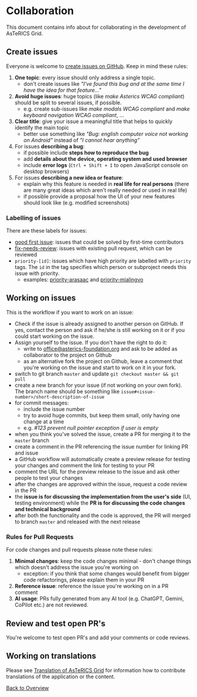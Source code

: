 # Collaboration

This document contains info about for collaborating in the development of AsTeRICS Grid.

## Create issues
Everyone is welcome to [create issues on GitHub](https://github.com/asterics/AsTeRICS-Grid/issues/new). Keep in mind these rules:
1. **One topic**: every issue should only address a single topic.
   * don't create issues like *"I've found this bug and at the same time I have the idea for that feature..."*
2. **Avoid huge issues**: huge topics (like *make Asterics WCAG compliant*) should be split to several issues, if possible.
   * e.g. create sub-issues like *make modals WCAG compliant* and *make keyboard navigation WCAG compliant*, ...
3. **Clear title**: give your issue a meaningful title that helps to quickly identify the main topic
   * better use something like *"Bug: english computer voice not working on Android"* instead of *"I cannot hear anything"*
4. For issues **describing a bug**:
   * if possible include **steps how to reproduce the bug**
   * add **details about the device, operating system and used browser**
   * include **error logs** (`Ctrl + Shift + I` to open JavaScript console on desktop browsers)
5. For issues **describing a new idea or feature**:
   * explain why this feature is needed in **real life for real persons** (there are many great ideas which aren't really needed or used in real life)
   * if possible provide a proposal how the UI of your new features should look like (e.g. modified screenshots)

### Labelling of issues
There are these labels for issues:
* [good first issue](https://github.com/asterics/AsTeRICS-Grid/issues?q=is%3Aissue+is%3Aopen+label%3A%22good+first+issue%22): issues that could be solved by first-time contributors
* [fix-needs-review](https://github.com/asterics/AsTeRICS-Grid/issues?q=state%3Aopen%20label%3Afix-needs-review): issues with existing pull request, which can be reviewed
* `priority-[id]`: issues which have high priority are labelled with `priority` tags. The `id` in the tag specifies which person or subproject needs this issue with priority.
   * examples: [priority-arasaac](https://github.com/asterics/AsTeRICS-Grid/issues?q=state%3Aopen%20label%3Apriority-arasaac) and [priority-mialingvo](https://github.com/asterics/AsTeRICS-Grid/issues?q=state%3Aopen%20label%3Apriority-mialingvo)

## Working on issues
This is the workflow if you want to work on an issue:
* Check if the issue is already assigned to another person on GitHub. If yes, contact the person and ask if he/she is still working on it or if you could start working on the issue.
* Assign yourself to the issue. If you don't have the right to do it:
   * write to office@asterics-foundation.org and ask to be added as collaborator to the project on Github
   * as an alternative fork the project on Github, leave a comment that you're working on the issue and start to work on it in your fork.
* switch to git branch `master` and update `git checkout master && git pull`
* create a new branch for your issue (if not working on your own fork). The branch name should be something like `issue#<issue-number>/short-description-of-issue`
* for commit messages:
   * include the issue number
   * try to avoid huge commits, but keep them small, only having one change at a time
   * e.g. *#123 prevent null pointer exception if user is empty*
* when you think you've solved the issue, create a PR for merging it to the `master` branch
* create a comment in the PR referencing the issue number for linking PR and issue
* a GitHub workflow will automatically create a preview release for testing your changes and comment the link for testing to your PR
* comment the URL for the preview release to the issue and ask other people to test your changes
* after the changes are approved within the issue, request a code review in the PR
* the **issue is for discussing the implementation from the user's side** (UI, testing environment) while the **PR is for discussing the code changes and technical background**
* after both the functionality and the code is approved, the PR will merged to branch `master` and released with the next release

### Rules for Pull Requests
For code changes and pull requests please note these rules:
1. **Minimal changes**: keep the code changes minimal - don't change things which doesn't address the issue you're working on
   * exception: if you think that some changes would benefit from bigger code refactorings, please explain them in your PR
2. **Reference issue**: reference the issue you're working on in a PR comment
3. **AI usage**: PRs fully generated from any AI tool (e.g. ChatGPT, Gemini, CoPilot etc.) are not reviewed.


## Review and test open PR's
You're welcome to test open PR's and add your comments or code reviews.

## Working on translations
Please see [Translation of AsTeRICS Grid](../documentation_user/contributing-to-ag.md#translate-the-application) for information how to contribute translations of the application or the content.

<!--
## Internal collaboration
This section is for people who have access to our email address and servers.

### Responding to email requests
For emails regarding AsTeRICS Grid received at `office@asterics-foundation.org` the general rule is:
* We answer all non-spanish requests
* Spanish requests are redirected to the social media platforms that are maintained by ARASAAC. Use this mail to respond to Spanish requests:

```
Hello,

thanks for contacting us. Unfortunately we at the AsTeRICS Foundation cannot provide support in Spanish.
Please to go our Instagram or Facebook pages maintained by ARASAAC and send them a private message there including your questions:
https://www.instagram.com/asterics_grid/
https://www.facebook.com/asterics.grid.y.arasaac

If you don't use social media you can also write directly to ARASAAC via mail:
arasaac@aragon.es

We're also trying to create a community around AsTeRICS Grid on Github discussions: https://github.com/asterics/AsTeRICS-Grid/discussions
If you want to register on Github and you think your question (and it's answer) could be usable for other people, please consider posting your question there.

Thanks and best regards,
<Name>
```

In general try to point people with requests to Github discussions, by adding a line like this at the end of your response:
```
We're trying to create a community around AsTeRICS Grid on Github discussions: https://github.com/asterics/AsTeRICS-Grid/discussions
If you want to register on Github and you think your question (and it's answer) could be usable for other people, please consider posting your question there.
```

### Checking the server
Please go to [grid.asterics.eu](https://grid.asterics.eu/) regularly and check if login with an existing online user is working. On the bottom left you should see the cloud symbol with a checkmark. If not, contact office@asterics-foundation.org

-->

[Back to Overview](README.md)
